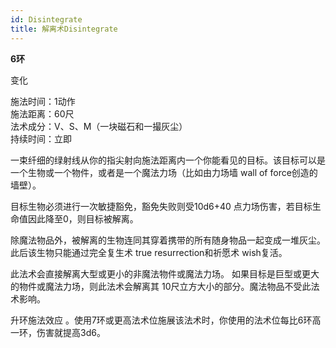 ```yaml
---
id: Disintegrate
title: 解离术Disintegrate
---
```


**6环**

变化

施法时间：1动作  
施法距离：60尺  
法术成分：V、S、M（一块磁石和一撮灰尘）  
持续时间：立即  


一束纤细的绿射线从你的指尖射向施法距离内一个你能看见的目标。该目标可以是一个生物或一个物件，或者是一个魔法力场（比如由力场墙
wall of force创造的墙壁）。


目标生物必须进行一次敏捷豁免，豁免失败则受10d6+40
点力场伤害，若目标生命值因此降至0，则目标被解离。


除魔法物品外，被解离的生物连同其穿着携带的所有随身物品一起变成一堆灰尘。此后该生物只能通过完全复生术
true
resurrection和祈愿术
wish复活。


此法术会直接解离大型或更小的非魔法物件或魔法力场。
如果目标是巨型或更大的物件或魔法力场，则此法术会解离其
10尺立方大小的部分。魔法物品不受此法术影响。

升环施法效应
。使用7环或更高法术位施展该法术时，你使用的法术位每比6环高一环，伤害就提高3d6。
